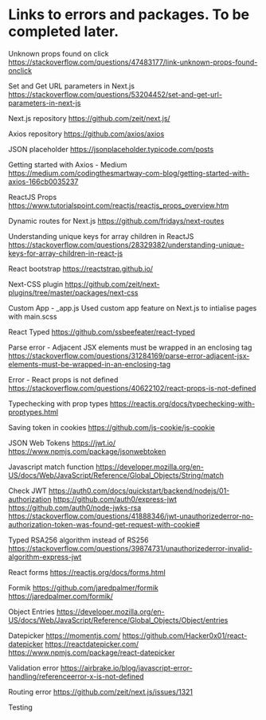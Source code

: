 # Links to errors and packages. To be completed later.

Unknown props found on click
https://stackoverflow.com/questions/47483177/link-unknown-props-found-onclick

Set and Get URL parameters in Next.js
https://stackoverflow.com/questions/53204452/set-and-get-url-parameters-in-next-js

Next.js repository
https://github.com/zeit/next.js/

Axios repository
https://github.com/axios/axios

JSON placeholder
https://jsonplaceholder.typicode.com/posts

Getting started with Axios - Medium 
https://medium.com/codingthesmartway-com-blog/getting-started-with-axios-166cb0035237

ReactJS Props
https://www.tutorialspoint.com/reactjs/reactjs_props_overview.htm

Dynamic routes for Next.js
https://github.com/fridays/next-routes

Understanding unique keys for array children in ReactJS
https://stackoverflow.com/questions/28329382/understanding-unique-keys-for-array-children-in-react-js

React bootstrap
https://reactstrap.github.io/

Next-CSS plugin
https://github.com/zeit/next-plugins/tree/master/packages/next-css

Custom App - _app.js
Used custom app feature on Next.js to intialise pages with main.scss

React Typed
https://github.com/ssbeefeater/react-typed

Parse error - Adjacent JSX elements must be wrapped in an enclosing tag
https://stackoverflow.com/questions/31284169/parse-error-adjacent-jsx-elements-must-be-wrapped-in-an-enclosing-tag

Error - React props is not defined
https://stackoverflow.com/questions/40622102/react-props-is-not-defined

Typechecking with prop types
https://reactjs.org/docs/typechecking-with-proptypes.html

Saving token in cookies
https://github.com/js-cookie/js-cookie

JSON Web Tokens
https://jwt.io/
https://www.npmjs.com/package/jsonwebtoken

Javascript match function
https://developer.mozilla.org/en-US/docs/Web/JavaScript/Reference/Global_Objects/String/match

Check JWT
https://auth0.com/docs/quickstart/backend/nodejs/01-authorization
https://github.com/auth0/express-jwt
https://github.com/auth0/node-jwks-rsa
https://stackoverflow.com/questions/41888346/jwt-unauthorizederror-no-authorization-token-was-found-get-request-with-cookie#

Typed RSA256 algorithm instead of RS256
https://stackoverflow.com/questions/39874731/unauthorizederror-invalid-algorithm-express-jwt

React forms
https://reactjs.org/docs/forms.html

Formik
https://github.com/jaredpalmer/formik
https://jaredpalmer.com/formik/

Object Entries
https://developer.mozilla.org/en-US/docs/Web/JavaScript/Reference/Global_Objects/Object/entries

Datepicker
https://momentjs.com/
https://github.com/Hacker0x01/react-datepicker
https://reactdatepicker.com/
https://www.npmjs.com/package/react-datepicker

Validation error
https://airbrake.io/blog/javascript-error-handling/referenceerror-x-is-not-defined

Routing error
https://github.com/zeit/next.js/issues/1321

Testing
